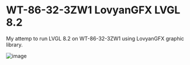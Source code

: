 # WT-86-32-3ZW1 LovyanGFX LVGL 8.2
My attemp to run LVGL 8.2 on WT-86-32-3ZW1 using LovyanGFX graphic library.

![image](https://user-images.githubusercontent.com/3875529/173400692-d4a4b39d-ff0b-4f05-918f-5c57f627aa44.png)
